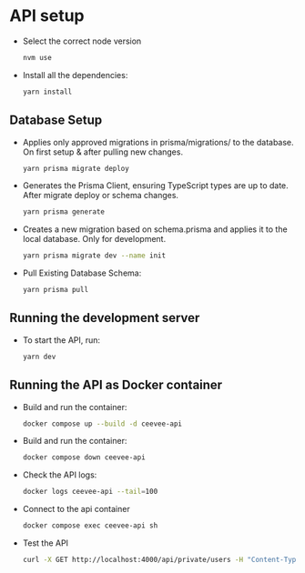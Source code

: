 # API setup

- Select the correct node version
  ```bash
  nvm use

- Install all the dependencies:
   ```bash
   yarn install

## Database Setup

- Applies only approved migrations in prisma/migrations/ to the database. On first setup & after pulling new changes.
   ```bash
   yarn prisma migrate deploy

- Generates the Prisma Client, ensuring TypeScript types are up to date. After migrate deploy or schema changes.
   ```bash
   yarn prisma generate

- Creates a new migration based on schema.prisma and applies it to the local database. Only for development.
   ```bash
   yarn prisma migrate dev --name init

- Pull Existing Database Schema:
   ```bash
   yarn prisma pull

## Running the development server

- To start the API, run:
   ```bash
   yarn dev

## Running the API as Docker container
- Build and run the container:
   ```bash
   docker compose up --build -d ceevee-api

- Build and run the container:
   ```bash
   docker compose down ceevee-api

- Check the API logs:
   ```bash
   docker logs ceevee-api --tail=100

- Connect to the api container
    ```bash
   docker compose exec ceevee-api sh

- Test the API
   ```bash
   curl -X GET http://localhost:4000/api/private/users -H "Content-Type: application/json"